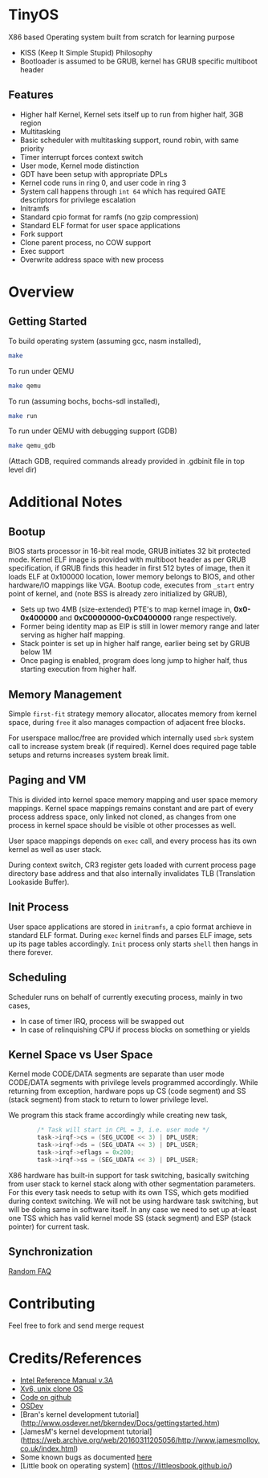 # TinyOS

X86 based Operating system built from scratch for learning purpose

- KISS (Keep It Simple Stupid) Philosophy
- Bootloader is assumed to be GRUB, kernel has GRUB specific multiboot header

## Features

- Higher half Kernel, Kernel sets itself up to run from higher half, 3GB region
- Multitasking
 - Basic scheduler with multitasking support, round robin, with same priority
 - Timer interrupt forces context switch
- User mode, Kernel mode distinction
 - GDT have been setup with appropriate DPLs
 - Kernel code runs in ring 0, and user code in ring 3
 - System call happens through `int 64` which has required GATE descriptors for
privilege escalation
- Initramfs
 - Standard cpio format for ramfs (no gzip compression)
 - Standard ELF format for user space applications
- Fork support
 - Clone parent process, no COW support
- Exec support
 - Overwrite address space with new process

# Overview

## Getting Started
To build operating system (assuming gcc, nasm installed),
```bash
make
```

To run under QEMU
```bash
make qemu
```

To run (assuming bochs, bochs-sdl installed),
```bash
make run
```

To run under QEMU with debugging support (GDB)
``` bash
make qemu_gdb
```
(Attach GDB, required commands already provided in .gdbinit file in top level dir)


# Additional Notes

## Bootup

BIOS starts processor in 16-bit real mode, GRUB initiates 32 bit protected
mode. Kernel ELF image is provided with multiboot header as per GRUB
specification, if GRUB finds this header in first 512 bytes of image, then it
loads ELF at 0x100000 location, lower memory belongs to BIOS, and other
hardware/IO mappings like VGA. Bootup code, executes from `_start` entry point
of kernel, and (note BSS is already zero initialized by GRUB),

- Sets up two 4MB (size-extended) PTE's to map kernel image in,
**0x0-0x400000** and **0xC0000000-0xC0400000** range respectively.
- Former being identity map as EIP is still in lower memory range and later
serving as higher half mapping.
- Stack pointer is set up in higher half range, earlier being set by GRUB below 1M
- Once paging is enabled, program does long jump to higher half, thus starting
execution from higher half.

## Memory Management

Simple `first-fit` strategy memory allocator, allocates memory from kernel
space, during `free` it also manages compaction of adjacent free blocks.

For userspace malloc/free are provided which internally used `sbrk` system call
to increase system break (if required). Kernel does required page table setups and
returns increases system break limit.

## Paging and VM

This is divided into kernel space memory mapping and user space memory
mappings. Kernel space mappings remains constant and are part of every process
address space, only linked not cloned, as changes from one process in kernel
space should be visible ot other processes as well.

User space mappings depends on `exec` call, and every process has its own
kernel as well as user stack.

During context switch, CR3 register gets loaded with current process page
directory base address and that also internally invalidates TLB (Translation
Lookaside Buffer).

## Init Process

User space applications are stored in `initramfs`, a cpio format archieve in
standard ELF format. During `exec` kernel finds and parses ELF image, sets up its
page tables accordingly. `Init` process only starts `shell` then hangs in there
forever.

## Scheduling

Scheduler runs on behalf of currently executing process, mainly in two cases,
- In case of timer IRQ, process will be swapped out
- In case of relinquishing CPU if process blocks on something or yields

## Kernel Space vs User Space

Kernel mode CODE/DATA segments are separate than user mode CODE/DATA segments with
privilege levels programmed accordingly. While returning from exception, hardware
pops up CS (code segment) and SS (stack segment) from stack to return to lower privilege level.

We program this stack frame accordingly while creating new task,

```c
        /* Task will start in CPL = 3, i.e. user mode */
        task->irqf->cs = (SEG_UCODE << 3) | DPL_USER;
        task->irqf->ds = (SEG_UDATA << 3) | DPL_USER;
        task->irqf->eflags = 0x200;
        task->irqf->ss = (SEG_UDATA << 3) | DPL_USER;
```

X86 hardware has built-in support for task switching, basically switching from
user stack to kernel stack along with other segmentation parameters. For this
every task needs to setup with its own TSS, which gets modified during context
switching. We will not be using hardware task switching, but will be doing same
in software itself. In any case we need to set up at-least one TSS which has valid
kernel mode SS (stack segment) and ESP (stack pointer) for current task.

## Synchronization

[Random FAQ](docs/NOTES.md)

# Contributing
Feel free to fork and send merge request

# Credits/References

- [Intel Reference Manual v.3A](http://download.intel.com/design/processor/manuals/253668.pdf)
- [Xv6, unix clone OS](https://pdos.csail.mit.edu/6.828/2016/xv6.html)
 - [Code on github](https://github.com/mit-pdos/xv6-public)
- [OSDev](http://wiki.osdev.org/Main_Page)
- [Bran's kernel development tutorial] (http://www.osdever.net/bkerndev/Docs/gettingstarted.htm)
- [JamesM's kernel development tutorial] (https://web.archive.org/web/20160311205056/http://www.jamesmolloy.co.uk/index.html)
 - Some known bugs as documented [here](http://wiki.osdev.org/James_Molloy's_Known_Bugs)
- [Little book on operating system] (https://littleosbook.github.io/)

